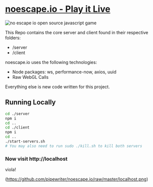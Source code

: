 # [noescape.io - Play it Live](http://noescape.io)

![no escape io open source javascript game](https://github.com/pipewriter/noescape.io/raw/master/noescape.png)

This Repo contains the core server and client found in their respective folders:

* /server
* /client



noescape.io uses the following technologies:

* Node packages: ws, performance-now, axios, uuid
* Raw WebGL Calls

Everything else is new code written for this project.



## Running Locally

```bash
cd ./server
npm i
cd ..
cd ./client
npm i
cd ..
./start-servers.sh
# You may also need to run sudo ./kill.sh to kill both servers
```

### Now visit http://localhost

viola!

(https://github.com/pipewriter/noescape.io/raw/master/localhost.png)
